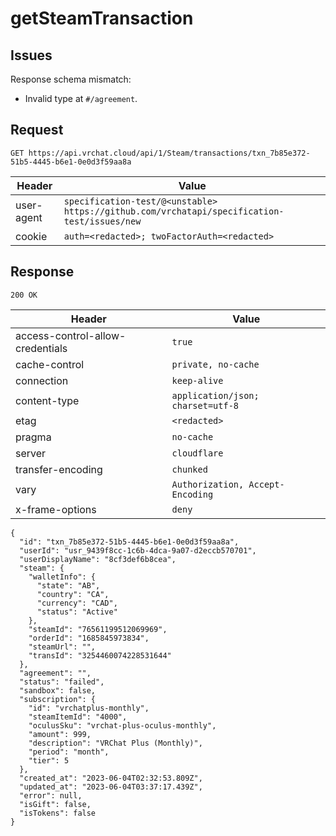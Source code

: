 # getSteamTransaction

## Issues
Response schema mismatch:
* Invalid type at ``#/agreement``.
## Request
`GET https://api.vrchat.cloud/api/1/Steam/transactions/txn_7b85e372-51b5-4445-b6e1-0e0d3f59aa8a`

| Header | Value |
| ------ | ----- |
| user-agent | `specification-test/@<unstable> https://github.com/vrchatapi/specification-test/issues/new` |
| cookie | `auth=<redacted>; twoFactorAuth=<redacted>` |


## Response
`200 OK`

| Header | Value |
| ------ | ----- |
| access-control-allow-credentials | `true` |
| cache-control | `private, no-cache` |
| connection | `keep-alive` |
| content-type | `application/json; charset=utf-8` |
| etag | `<redacted>` |
| pragma | `no-cache` |
| server | `cloudflare` |
| transfer-encoding | `chunked` |
| vary | `Authorization, Accept-Encoding` |
| x-frame-options | `deny` |

```jsonc
{
  "id": "txn_7b85e372-51b5-4445-b6e1-0e0d3f59aa8a",
  "userId": "usr_9439f8cc-1c6b-4dca-9a07-d2eccb570701",
  "userDisplayName": "8cf3def6b8cea",
  "steam": {
    "walletInfo": {
      "state": "AB",
      "country": "CA",
      "currency": "CAD",
      "status": "Active"
    },
    "steamId": "76561199512069969",
    "orderId": "1685845973834",
    "steamUrl": "",
    "transId": "3254460074228531644"
  },
  "agreement": "",
  "status": "failed",
  "sandbox": false,
  "subscription": {
    "id": "vrchatplus-monthly",
    "steamItemId": "4000",
    "oculusSku": "vrchat-plus-oculus-monthly",
    "amount": 999,
    "description": "VRChat Plus (Monthly)",
    "period": "month",
    "tier": 5
  },
  "created_at": "2023-06-04T02:32:53.809Z",
  "updated_at": "2023-06-04T03:37:17.439Z",
  "error": null,
  "isGift": false,
  "isTokens": false
}
```
